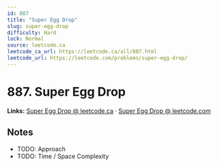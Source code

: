 ```yaml
--- 
id: 887
title: "Super Egg Drop"
slug: super-egg-drop
difficulty: Hard
lock: Normal
source: leetcode.ca
leetcode_ca_url: https://leetcode.ca/all/887.html
leetcode_url: https://leetcode.com/problems/super-egg-drop/
---
```


# 887. Super Egg Drop

**Links:** [Super Egg Drop @ leetcode.ca](https://leetcode.ca/all/887.html) · [Super Egg Drop @ leetcode.com](https://leetcode.com/problems/super-egg-drop/)

## Notes
- TODO: Approach
- TODO: Time / Space Complexity
